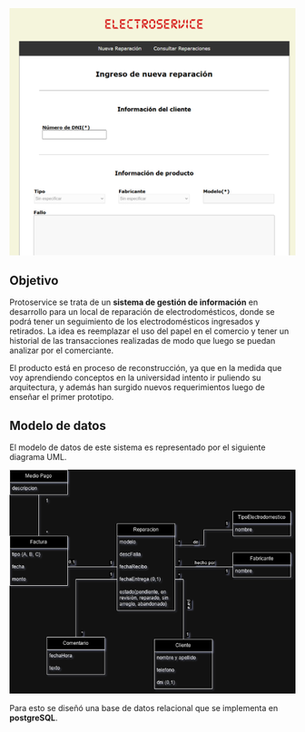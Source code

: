 ![preview](/docs/preview.png)

## Objetivo

Protoservice se trata de un **sistema de gestión de información** en desarrollo para un local de reparación de electrodomésticos, donde se podrá tener un seguimiento de los electrodomésticos ingresados y retirados. La idea es reemplazar el uso del papel en el comercio y tener un historial de las transacciones realizadas de modo que luego se puedan analizar por el comerciante.

El producto está en proceso de reconstrucción, ya que en la medida que voy aprendiendo conceptos en la universidad intento ir puliendo su arquitectura, y además han surgido nuevos requerimientos luego de enseñar el primer prototipo.

## Modelo de datos

El modelo de datos de este sistema es representado por el siguiente diagrama UML.

![Modelo UML de datos](/docs/MD.png)

Para esto se diseñó una base de datos relacional que se implementa en **postgreSQL**. 